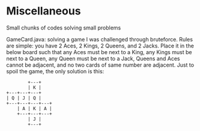 # Miscellaneous
Small chunks of codes solving small problems

GameCard.java: solving a game I was challenged through bruteforce. Rules are simple: you have 2 Aces, 2 Kings, 2 Queens, and 2 Jacks. Place it in the below board such that any Aces must be next to a King, any Kings must be next to a Queen, any Queen must be next to a Jack, Queens and Aces cannot be adjacent, and no two cards of same number are adjacent. Just to spoil the game, the only solution is this:
```
        +---+
        | K |
+---+---+---+
| Q | J | Q |
+---+---+---+---+
    | A | K | A |
    +---+---+---+
        | J |
        +---+
```

